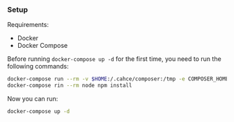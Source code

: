 
### Setup 

Requirements:

- Docker
- Docker Compose

Before running `docker-compose up -d` for the first time, you need to run the following commands:

```bash
docker-compose run --rm -v $HOME:/.cahce/composer:/tmp -e COMPOSER_HOME=/tmp php composer install
docker-compose rin --rm node npm install
```

Now you can run:

```bash
docker-compose up -d
```
